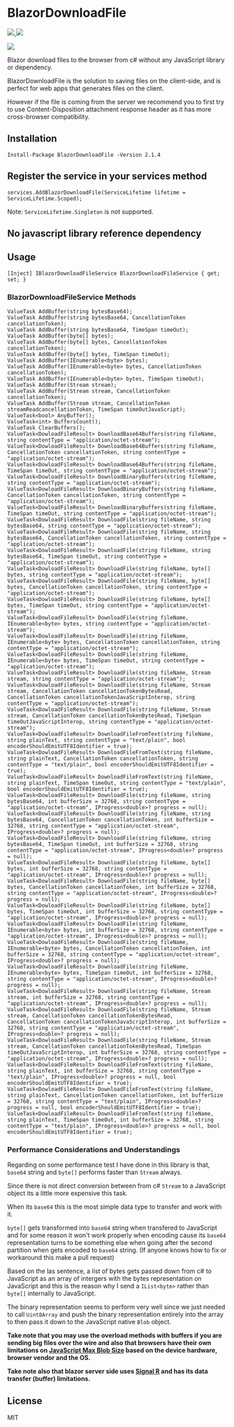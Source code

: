 # BlazorDownloadFile

<p>
	<a href="https://www.nuget.org/packages/BlazorDownloadFile">
	    <img src="https://buildstats.info/nuget/BlazorDownloadFile?v=2.1.4" />
	</a>
	<a href="https://www.paypal.com/cgi-bin/webscr?cmd=_s-xclick&hosted_button_id=RSE2NMEG3F7QU&source=url">
	    <img src="https://img.shields.io/badge/Donate-PayPal-green.svg" />
	</a>
</p>

![](BlazorDownloadFileDemo.gif)

Blazor download files to the browser from c# without any JavaScript library or dependency.

BlazorDownloadFile is the solution to saving files on the client-side, and is perfect for web apps that generates files on the client. 

However if the file is coming from the server we recommend you to first try to use Content-Disposition attachment response header as it has more cross-browser compatibility.

## Installation

`Install-Package BlazorDownloadFile -Version 2.1.4`

## Register the service in your services method

`services.AddBlazorDownloadFile(ServiceLifetime lifetime = ServiceLifetime.Scoped);`

Note: `ServiceLifetime.Singleton` is not supported.

## No javascript library reference dependency

## Usage

`[Inject] IBlazorDownloadFileService BlazorDownloadFileService { get; set; }`

### BlazorDownloadFileService Methods

```
ValueTask AddBuffer(string bytesBase64);
ValueTask AddBuffer(string bytesBase64, CancellationToken cancellationToken);
ValueTask AddBuffer(string bytesBase64, TimeSpan timeOut);
ValueTask AddBuffer(byte[] bytes);
ValueTask AddBuffer(byte[] bytes, CancellationToken cancellationToken);
ValueTask AddBuffer(byte[] bytes, TimeSpan timeOut);
ValueTask AddBuffer(IEnumerable<byte> bytes);
ValueTask AddBuffer(IEnumerable<byte> bytes, CancellationToken cancellationToken);
ValueTask AddBuffer(IEnumerable<byte> bytes, TimeSpan timeOut);
ValueTask AddBuffer(Stream stream);
ValueTask AddBuffer(Stream stream, CancellationToken cancellationToken);
ValueTask AddBuffer(Stream stream, CancellationToken streamReadcancellationToken, TimeSpan timeOutJavaScript);
ValueTask<bool> AnyBuffer();
ValueTask<int> BuffersCount();
ValueTask ClearBuffers();
ValueTask<DowloadFileResult> DownloadBase64Buffers(string fileName, string contentType = "application/octet-stream");
ValueTask<DowloadFileResult> DownloadBase64Buffers(string fileName, CancellationToken cancellationToken, string contentType = "application/octet-stream");
ValueTask<DowloadFileResult> DownloadBase64Buffers(string fileName, TimeSpan timeOut, string contentType = "application/octet-stream");
ValueTask<DowloadFileResult> DownloadBinaryBuffers(string fileName, string contentType = "application/octet-stream");
ValueTask<DowloadFileResult> DownloadBinaryBuffers(string fileName, CancellationToken cancellationToken, string contentType = "application/octet-stream");
ValueTask<DowloadFileResult> DownloadBinaryBuffers(string fileName, TimeSpan timeOut, string contentType = "application/octet-stream");
ValueTask<DowloadFileResult> DownloadFile(string fileName, string bytesBase64, string contentType = "application/octet-stream");
ValueTask<DowloadFileResult> DownloadFile(string fileName, string bytesBase64, CancellationToken cancellationToken, string contentType = "application/octet-stream");
ValueTask<DowloadFileResult> DownloadFile(string fileName, string bytesBase64, TimeSpan timeOut, string contentType = "application/octet-stream");
ValueTask<DowloadFileResult> DownloadFile(string fileName, byte[] bytes, string contentType = "application/octet-stream");
ValueTask<DowloadFileResult> DownloadFile(string fileName, byte[] bytes, CancellationToken cancellationToken, string contentType = "application/octet-stream");
ValueTask<DowloadFileResult> DownloadFile(string fileName, byte[] bytes, TimeSpan timeOut, string contentType = "application/octet-stream");
ValueTask<DowloadFileResult> DownloadFile(string fileName, IEnumerable<byte> bytes, string contentType = "application/octet-stream");
ValueTask<DowloadFileResult> DownloadFile(string fileName, IEnumerable<byte> bytes, CancellationToken cancellationToken, string contentType = "application/octet-stream");
ValueTask<DowloadFileResult> DownloadFile(string fileName, IEnumerable<byte> bytes, TimeSpan timeOut, string contentType = "application/octet-stream");
ValueTask<DowloadFileResult> DownloadFile(string fileName, Stream stream, string contentType = "application/octet-stream");
ValueTask<DowloadFileResult> DownloadFile(string fileName, Stream stream, CancellationToken cancellationTokenBytesRead, CancellationToken cancellationTokenJavaScriptInterop, string contentType = "application/octet-stream");
ValueTask<DowloadFileResult> DownloadFile(string fileName, Stream stream, CancellationToken cancellationTokenBytesRead, TimeSpan timeOutJavaScriptInterop, string contentType = "application/octet-stream");
ValueTask<DowloadFileResult> DownloadFileFromText(string fileName, string plainText, string contentType = "text/plain", bool encoderShouldEmitUTF8Identifier = true);
ValueTask<DowloadFileResult> DownloadFileFromText(string fileName, string plainText, CancellationToken cancellationToken, string contentType = "text/plain", bool encoderShouldEmitUTF8Identifier = true);
ValueTask<DowloadFileResult> DownloadFileFromText(string fileName, string plainText, TimeSpan timeOut, string contentType = "text/plain", bool encoderShouldEmitUTF8Identifier = true);
ValueTask<DowloadFileResult> DownloadFile(string fileName, string bytesBase64, int bufferSize = 32768, string contentType = "application/octet-stream", IProgress<double>? progress = null);
ValueTask<DowloadFileResult> DownloadFile(string fileName, string bytesBase64, CancellationToken cancellationToken, int bufferSize = 32768, string contentType = "application/octet-stream", IProgress<double>? progress = null);
ValueTask<DowloadFileResult> DownloadFile(string fileName, string bytesBase64, TimeSpan timeOut, int bufferSize = 32768, string contentType = "application/octet-stream", IProgress<double>? progress = null);
ValueTask<DowloadFileResult> DownloadFile(string fileName, byte[] bytes, int bufferSize = 32768, string contentType = "application/octet-stream", IProgress<double>? progress = null);
ValueTask<DowloadFileResult> DownloadFile(string fileName, byte[] bytes, CancellationToken cancellationToken, int bufferSize = 32768, string contentType = "application/octet-stream", IProgress<double>? progress = null);
ValueTask<DowloadFileResult> DownloadFile(string fileName, byte[] bytes, TimeSpan timeOut, int bufferSize = 32768, string contentType = "application/octet-stream", IProgress<double>? progress = null);
ValueTask<DowloadFileResult> DownloadFile(string fileName, IEnumerable<byte> bytes, int bufferSize = 32768, string contentType = "application/octet-stream", IProgress<double>? progress = null);
ValueTask<DowloadFileResult> DownloadFile(string fileName, IEnumerable<byte> bytes, CancellationToken cancellationToken, int bufferSize = 32768, string contentType = "application/octet-stream", IProgress<double>? progress = null);
ValueTask<DowloadFileResult> DownloadFile(string fileName, IEnumerable<byte> bytes, TimeSpan timeOut, int bufferSize = 32768, string contentType = "application/octet-stream", IProgress<double>? progress = null);
ValueTask<DowloadFileResult> DownloadFile(string fileName, Stream stream, int bufferSize = 32768, string contentType = "application/octet-stream", IProgress<double>? progress = null);
ValueTask<DowloadFileResult> DownloadFile(string fileName, Stream stream, CancellationToken cancellationTokenBytesRead, CancellationToken cancellationTokenJavaScriptInterop, int bufferSize = 32768, string contentType = "application/octet-stream", IProgress<double>? progress = null);
ValueTask<DowloadFileResult> DownloadFile(string fileName, Stream stream, CancellationToken cancellationTokenBytesRead, TimeSpan timeOutJavaScriptInterop, int bufferSize = 32768, string contentType = "application/octet-stream", IProgress<double>? progress = null);
ValueTask<DowloadFileResult> DownloadFileFromText(string fileName, string plainText, int bufferSize = 32768, string contentType = "text/plain", IProgress<double>? progress = null, bool encoderShouldEmitUTF8Identifier = true);
ValueTask<DowloadFileResult> DownloadFileFromText(string fileName, string plainText, CancellationToken cancellationToken, int bufferSize = 32768, string contentType = "text/plain", IProgress<double>? progress = null, bool encoderShouldEmitUTF8Identifier = true);
ValueTask<DowloadFileResult> DownloadFileFromText(string fileName, string plainText, TimeSpan timeOut, int bufferSize = 32768, string contentType = "text/plain", IProgress<double>? progress = null, bool encoderShouldEmitUTF8Identifier = true);
```

### Performance Considerations and Understandings

Regarding on some performance test I have done in this library is that, `base64` string and `byte[]` performs faster than `Stream` always. 

Since there is not direct conversion between from c# `Stream` to a JavaScript object its a little more expensive this task. 

When its `base64` this is the most simple data type to transfer and work with it. 

`byte[]` gets transformed into `base64` string when transfered to JavaScript and for some reason it won't work properly when encoding cause its `base64` representation turns to be something else when going after the second partition when gets encoded to `base64` string. (If anyone knows how to fix or workaround this make a pull request) 

Based on the las sentence, a list of bytes gets passed down from c#  to JavaScript as an array of intergers with the bytes representation on JavaScript and this is the reason why I send a `IList<byte>` rather than `byte[]` internally to JavaScript. 

The binary representation seems to perform very well since we just needed to call `Uint8Array` and push the binary representation entirely into the array to then pass it down to the JavaScript native `Blob` object. 

<b>Take note that you may use the overload methods with buffers if you are sending big files over the wire and also that browsers have their own limitations on [JavaScript Max Blob Size](https://stackoverflow.com/questions/28307789/is-there-any-limitation-on-javascript-max-blob-size) based on the device hardware, browser vendor and the OS.</b>

<b>Take note also that blazor server side uses [Signal R](https://docs.microsoft.com/en-us/aspnet/core/signalr/security?view=aspnetcore-3.1#buffer-management) and has its data transfer (buffer) limitations.</b>

## License
MIT

